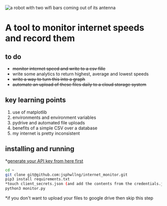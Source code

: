 ![a robot with two wifi bars coming out of its antenna](https://raw.githubusercontent.com/jsphwllng/internet_monitor/master/image/internet_monitor.png "roboto")
# A tool to monitor internet speeds and record them

## to do
* <strike>monitor internet speed and write to a csv fille</strike>
* write some analytics to return highest, average and lowest speeds
* <strike> write a way to turn this into a graph</strike>
* <strike> automate an upload of these files daily to a cloud storage system</strike>


## key learning points
1. use of matplotlib
2. environments and environment variables
3. pydrive and automated file uploads
4. benefits of a simple CSV over a database
5. my internet is pretty inconsistent

## installing and running
*[generate your API key from here first](https://developers.google.com/drive/api/v3/quickstart/python#step_1_turn_on_the)


```bash
cd ~
git clone git@github.com:jsphwllng/internet_monitor.git
pip3 install requirements.txt
*touch client_secrets.json (and add the contents from the credentials.json)
python3 monitor.py
```
*if you don't want to upload your files to google drive then skip this step
